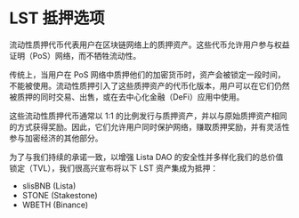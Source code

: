 # LST 抵押选项

流动性质押代币代表用户在区块链网络上的质押资产。这些代币允许用户参与权益证明（PoS）网络，而不牺牲流动性。

传统上，当用户在 PoS 网络中质押他们的加密货币时，资产会被锁定一段时间，不能被使用。流动性质押引入了这些质押资产的代币化版本，用户可以在它们仍然被质押的同时交易、出售，或在去中心化金融（DeFi）应用中使用。

这些流动性质押代币通常以 1:1 的比例发行与质押资产，并以与原始质押资产相同的方式获得奖励。因此，它们允许用户同时保护网络，赚取质押奖励，并有灵活性参与加密经济的其他部分。

为了与我们持续的承诺一致，以增强 Lista DAO 的安全性并多样化我们的总价值锁定（TVL），我们很高兴宣布将以下 LST 资产集成为抵押：

* slisBNB (Lista)
* STONE (Stakestone)
* WBETH (Binance)